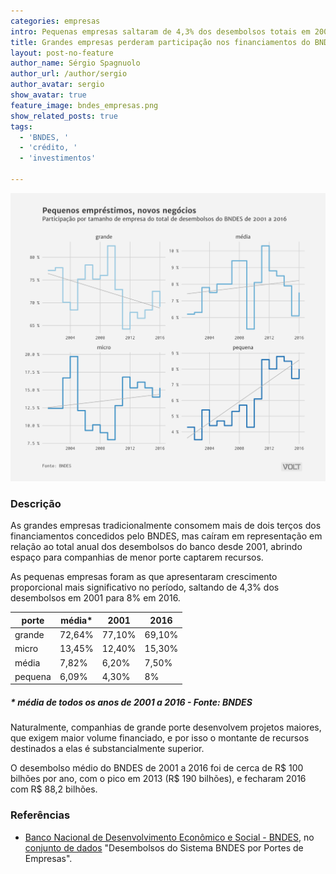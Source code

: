 ```yaml
---
categories: empresas
intro: Pequenas empresas saltaram de 4,3% dos desembolsos totais em 2001 para 8% em 2016
title: Grandes empresas perderam participação nos financiamentos do BNDES desde 2001, dando espaço para pequenos
layout: post-no-feature
author_name: Sérgio Spagnuolo
author_url: /author/sergio
author_avatar: sergio
show_avatar: true
feature_image: bndes_empresas.png
show_related_posts: true
tags:
  - 'BNDES, '
  - 'crédito, '
  - 'investimentos'

---
```


![Grafico BNDES desembolsos por tamanho de empresa](/graf/bndes_empresas.png)

### Descrição

As grandes empresas tradicionalmente consomem mais de dois terços dos financiamentos concedidos pelo BNDES, mas caíram em representação em relação ao total anual dos desembolsos do banco desde 2001, abrindo espaço para companhias de menor porte captarem recursos.

As pequenas empresas foram as que apresentaram crescimento proporcional mais significativo no período, saltando de 4,3% dos desembolsos em 2001 para 8% em 2016.

| porte   | média* | 2001   | 2016   |
|---------|--------|--------|--------|
| grande  | 72,64% | 77,10% | 69,10% |
| micro   | 13,45% | 12,40% | 15,30% |
| média   | 7,82%  | 6,20%  | 7,50%  |
| pequena | 6,09%  | 4,30%  | 8%     |

##### * média de todos os anos de 2001 a 2016 - Fonte: BNDES

Naturalmente, companhias de grande porte desenvolvem projetos maiores, que exigem maior volume financiado, e por isso o montante de recursos destinados a elas é substancialmente superior.

O desembolso médio do BNDES de 2001 a 2016 foi de cerca de R$ 100 bilhões por ano, com o pico em 2013 (R$ 190 bilhões), e fecharam 2016 com R$ 88,2 bilhões.


### Referências

- [Banco Nacional de Desenvolvimento Econômico e Social - BNDES](http://bit.ly/2o8ksUl), no [conjunto de dados](http://bit.ly/2o8qC6Q) "Desembolsos do Sistema BNDES por Portes de Empresas".
